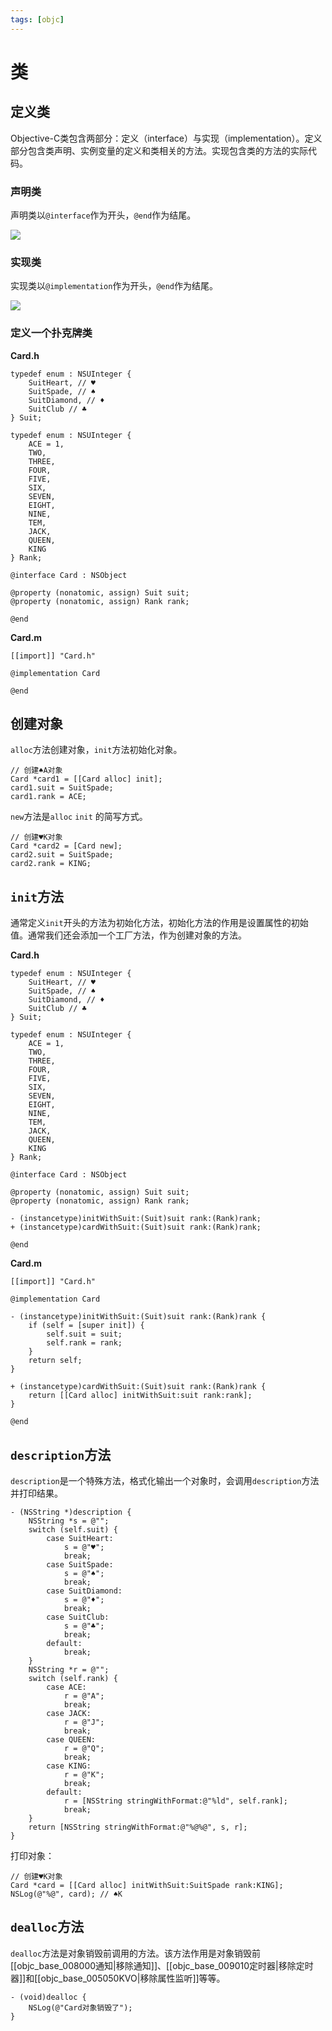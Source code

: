 ```yaml
---
tags: [objc]
---
```


# 类

## 定义类

Objective-C类包含两部分：定义（interface）与实现（implementation）。定义部分包含类声明、实例变量的定义和类相关的方法。实现包含类的方法的实际代码。

### 声明类

声明类以`@interface`作为开头，`@end`作为结尾。

![](assets/imgs/ios/objc_class_interface.png)

### 实现类

实现类以`@implementation`作为开头，`@end`作为结尾。

![](assets/imgs/ios/objc_class_imp.png)

### 定义一个扑克牌类

**Card.h**

```objc   
typedef enum : NSUInteger {
	SuitHeart, // ♥️
	SuitSpade, // ♠️
	SuitDiamond, // ♦️
	SuitClub // ♣️
} Suit;

typedef enum : NSUInteger {
	ACE = 1,
	TWO,
	THREE,
	FOUR,
	FIVE,
	SIX,
	SEVEN,
	EIGHT,
	NINE,
	TEM,
	JACK,
	QUEEN,
	KING
} Rank;

@interface Card : NSObject

@property (nonatomic, assign) Suit suit;
@property (nonatomic, assign) Rank rank;

@end
```

**Card.m**

```objc
[[import]] "Card.h"

@implementation Card

@end
```

## 创建对象

`alloc`方法创建对象，`init`方法初始化对象。

```objc
// 创建♠️A对象
Card *card1 = [[Card alloc] init];
card1.suit = SuitSpade;
card1.rank = ACE;
```

`new`方法是`alloc` `init` 的简写方式。

```objc
// 创建♥️K对象
Card *card2 = [Card new];
card2.suit = SuitSpade;
card2.rank = KING;
```

## `init`方法

通常定义`init`开头的方法为初始化方法，初始化方法的作用是设置属性的初始值。通常我们还会添加一个工厂方法，作为创建对象的方法。

**Card.h**

```objc   
typedef enum : NSUInteger {
	SuitHeart, // ♥️
	SuitSpade, // ♠️
	SuitDiamond, // ♦️
	SuitClub // ♣️
} Suit;

typedef enum : NSUInteger {
	ACE = 1,
	TWO,
	THREE,
	FOUR,
	FIVE,
	SIX,
	SEVEN,
	EIGHT,
	NINE,
	TEM,
	JACK,
	QUEEN,
	KING
} Rank;

@interface Card : NSObject

@property (nonatomic, assign) Suit suit;
@property (nonatomic, assign) Rank rank;

- (instancetype)initWithSuit:(Suit)suit rank:(Rank)rank;
+ (instancetype)cardWithSuit:(Suit)suit rank:(Rank)rank;

@end
```

**Card.m**

```objc
[[import]] "Card.h"

@implementation Card

- (instancetype)initWithSuit:(Suit)suit rank:(Rank)rank {
	if (self = [super init]) {
		self.suit = suit;
		self.rank = rank;
	}
	return self;
}

+ (instancetype)cardWithSuit:(Suit)suit rank:(Rank)rank {
	return [[Card alloc] initWithSuit:suit rank:rank];
}

@end
```

## `description`方法

`description`是一个特殊方法，格式化输出一个对象时，会调用`description`方法并打印结果。

```objc
- (NSString *)description {
	NSString *s = @"";
	switch (self.suit) {
		case SuitHeart:
			s = @"♥️";
			break;
		case SuitSpade:
			s = @"♠️";
			break;
		case SuitDiamond:
			s = @"♦️";
			break;
		case SuitClub:
			s = @"♣️";
			break;
		default:
			break;
	}
	NSString *r = @"";
	switch (self.rank) {
		case ACE:
			r = @"A";
			break;
		case JACK:
			r = @"J";
			break;
		case QUEEN:
			r = @"Q";
			break;
		case KING:
			r = @"K";
			break;
		default:
			r = [NSString stringWithFormat:@"%ld", self.rank];
			break;
	}
	return [NSString stringWithFormat:@"%@%@", s, r];
}
```

打印对象：

```objc
// 创建♥️K对象
Card *card = [[Card alloc] initWithSuit:SuitSpade rank:KING];
NSLog(@"%@", card); // ♠️K
```

## `dealloc`方法

`dealloc`方法是对象销毁前调用的方法。该方法作用是对象销毁前[[objc_base_008000通知|移除通知]]、[[objc_base_009010定时器|移除定时器]]和[[objc_base_005050KVO|移除属性监听]]等等。

```objc
- (void)dealloc {
	NSLog(@"Card对象销毁了");
}
```
